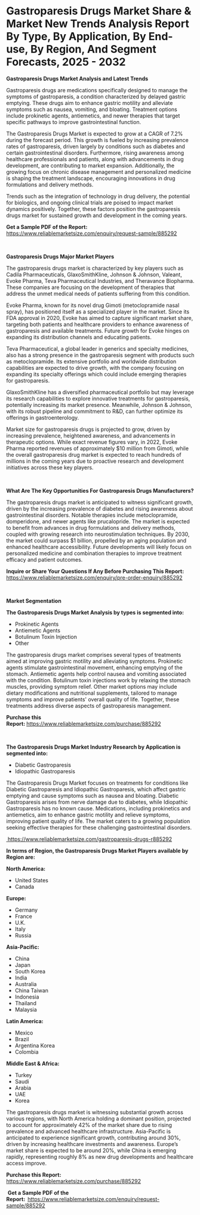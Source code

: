 <p><h1>Gastroparesis Drugs Market Share & Market New Trends Analysis Report By Type, By Application, By End-use, By Region, And Segment Forecasts, 2025 - 2032</h1></p><p><strong>Gastroparesis Drugs Market Analysis and Latest Trends</strong></p>
<p><p>Gastroparesis drugs are medications specifically designed to manage the symptoms of gastroparesis, a condition characterized by delayed gastric emptying. These drugs aim to enhance gastric motility and alleviate symptoms such as nausea, vomiting, and bloating. Treatment options include prokinetic agents, antiemetics, and newer therapies that target specific pathways to improve gastrointestinal function. </p><p>The Gastroparesis Drugs Market is expected to grow at a CAGR of 7.2% during the forecast period. This growth is fueled by increasing prevalence rates of gastroparesis, driven largely by conditions such as diabetes and certain gastrointestinal disorders. Furthermore, rising awareness among healthcare professionals and patients, along with advancements in drug development, are contributing to market expansion. Additionally, the growing focus on chronic disease management and personalized medicine is shaping the treatment landscape, encouraging innovations in drug formulations and delivery methods.</p><p>Trends such as the integration of technology in drug delivery, the potential for biologics, and ongoing clinical trials are poised to impact market dynamics positively. Together, these factors position the gastroparesis drugs market for sustained growth and development in the coming years.</p></p>
<p><strong>Get a Sample PDF of the Report:&nbsp;</strong> <a href="https://www.reliablemarketsize.com/enquiry/request-sample/885292?utm_campaign=3497&utm_medium=2&utm_source=Github&utm_content=ia&utm_term=19042025&utm_id=gastroparesis-drugs">https://www.reliablemarketsize.com/enquiry/request-sample/885292</a></p>
<p>&nbsp;</p>
<p><strong>Gastroparesis Drugs Major Market Players</strong></p>
<p><p>The gastroparesis drugs market is characterized by key players such as Cadila Pharmaceuticals, GlaxoSmithKline, Johnson & Johnson, Valeant, Evoke Pharma, Teva Pharmaceutical Industries, and Theravance Biopharma. These companies are focusing on the development of therapies that address the unmet medical needs of patients suffering from this condition.</p><p>Evoke Pharma, known for its novel drug Gimoti (metoclopramide nasal spray), has positioned itself as a specialized player in the market. Since its FDA approval in 2020, Evoke has aimed to capture significant market share, targeting both patients and healthcare providers to enhance awareness of gastroparesis and available treatments. Future growth for Evoke hinges on expanding its distribution channels and educating patients.</p><p>Teva Pharmaceutical, a global leader in generics and specialty medicines, also has a strong presence in the gastroparesis segment with products such as metoclopramide. Its extensive portfolio and worldwide distribution capabilities are expected to drive growth, with the company focusing on expanding its specialty offerings which could include emerging therapies for gastroparesis.</p><p>GlaxoSmithKline has a diversified pharmaceutical portfolio but may leverage its research capabilities to explore innovative treatments for gastroparesis, potentially increasing its market presence. Meanwhile, Johnson & Johnson, with its robust pipeline and commitment to R&D, can further optimize its offerings in gastroenterology.</p><p>Market size for gastroparesis drugs is projected to grow, driven by increasing prevalence, heightened awareness, and advancements in therapeutic options. While exact revenue figures vary, in 2022, Evoke Pharma reported revenues of approximately $10 million from Gimoti, while the overall gastroparesis drug market is expected to reach hundreds of millions in the coming years due to proactive research and development initiatives across these key players.</p></p>
<p>&nbsp;</p>
<p><strong>What Are The Key Opportunities For Gastroparesis Drugs Manufacturers?</strong></p>
<p><p>The gastroparesis drugs market is anticipated to witness significant growth, driven by the increasing prevalence of diabetes and rising awareness about gastrointestinal disorders. Notable therapies include metoclopramide, domperidone, and newer agents like prucalopride. The market is expected to benefit from advances in drug formulations and delivery methods, coupled with growing research into neurostimulation techniques. By 2030, the market could surpass $1 billion, propelled by an aging population and enhanced healthcare accessibility. Future developments will likely focus on personalized medicine and combination therapies to improve treatment efficacy and patient outcomes.</p></p>
<p><strong>Inquire or Share Your Questions If Any Before Purchasing This Report:</strong> <a href="https://www.reliablemarketsize.com/enquiry/pre-order-enquiry/885292?utm_campaign=3497&utm_medium=2&utm_source=Github&utm_content=ia&utm_term=19042025&utm_id=gastroparesis-drugs">https://www.reliablemarketsize.com/enquiry/pre-order-enquiry/885292</a></p>
<p>&nbsp;</p>
<p><strong>Market Segmentation</strong></p>
<p><strong>The Gastroparesis Drugs Market Analysis by types is segmented into:</strong></p>
<p><ul><li>Prokinetic Agents</li><li>Antiemetic Agents</li><li>Botulinum Toxin Injection</li><li>Other</li></ul></p>
<p><p>The gastroparesis drugs market comprises several types of treatments aimed at improving gastric motility and alleviating symptoms. Prokinetic agents stimulate gastrointestinal movement, enhancing emptying of the stomach. Antiemetic agents help control nausea and vomiting associated with the condition. Botulinum toxin injections work by relaxing the stomach muscles, providing symptom relief. Other market options may include dietary modifications and nutritional supplements, tailored to manage symptoms and improve patients' overall quality of life. Together, these treatments address diverse aspects of gastroparesis management.</p></p>
<p><strong>Purchase this Report:&nbsp;</strong><a href="https://www.reliablemarketsize.com/purchase/885292?utm_campaign=3497&utm_medium=2&utm_source=Github&utm_content=ia&utm_term=19042025&utm_id=gastroparesis-drugs">https://www.reliablemarketsize.com/purchase/885292</a></p>
<p>&nbsp;</p>
<p><strong>The Gastroparesis Drugs Market Industry Research by Application is segmented into:</strong></p>
<p><ul><li>Diabetic Gastroparesis</li><li>Idiopathic Gastroparesis</li></ul></p>
<p><p>The Gastroparesis Drugs Market focuses on treatments for conditions like Diabetic Gastroparesis and Idiopathic Gastroparesis, which affect gastric emptying and cause symptoms such as nausea and bloating. Diabetic Gastroparesis arises from nerve damage due to diabetes, while Idiopathic Gastroparesis has no known cause. Medications, including prokinetics and antiemetics, aim to enhance gastric motility and relieve symptoms, improving patient quality of life. The market caters to a growing population seeking effective therapies for these challenging gastrointestinal disorders.</p></p>
<p><a href="https://www.reliablemarketsize.com/gastroparesis-drugs-r885292?utm_campaign=3497&utm_medium=2&utm_source=Github&utm_content=ia&utm_term=19042025&utm_id=gastroparesis-drugs">&nbsp;https://www.reliablemarketsize.com/gastroparesis-drugs-r885292</a></p>
<p><strong>In terms of Region, the Gastroparesis Drugs Market Players available by Region are:</strong></p>
<p>
    <p> <strong> North America: </strong>
        <ul>
            <li>United States</li>
            <li>Canada</li>
        </ul>
        </p> 
    <p> <strong> Europe: </strong>
        <ul>
            <li>Germany</li>
            <li>France</li>
            <li>U.K.</li>
            <li>Italy</li>
            <li>Russia</li>
        </ul>
        </p> 
    <p> <strong> Asia-Pacific: </strong>
        <ul>
            <li>China</li>
            <li>Japan</li>
            <li>South Korea</li>
            <li>India</li>
            <li>Australia</li>
            <li>China Taiwan</li>
            <li>Indonesia</li>
            <li>Thailand</li>
            <li>Malaysia</li>
        </ul>
        </p> 
    <p> <strong> Latin America: </strong>
        <ul>
            <li>Mexico</li>
            <li>Brazil</li>
            <li>Argentina Korea</li>
            <li>Colombia</li>
        </ul>
        </p> 
    <p> <strong> Middle East & Africa: </strong>
        <ul>
            <li>Turkey</li>
            <li>Saudi</li>
            <li>Arabia</li>
            <li>UAE</li>
            <li>Korea</li>
        </ul>
    </p>
    </p>
<p><p>The gastroparesis drugs market is witnessing substantial growth across various regions, with North America holding a dominant position, projected to account for approximately 42% of the market share due to rising prevalence and advanced healthcare infrastructure. Asia-Pacific is anticipated to experience significant growth, contributing around 30%, driven by increasing healthcare investments and awareness. Europe’s market share is expected to be around 20%, while China is emerging rapidly, representing roughly 8% as new drug developments and healthcare access improve.</p></p>
<p><strong>Purchase this Report: </strong><a href="https://www.reliablemarketsize.com/purchase/885292?utm_campaign=3497&utm_medium=2&utm_source=Github&utm_content=ia&utm_term=19042025&utm_id=gastroparesis-drugs">https://www.reliablemarketsize.com/purchase/885292</a></p>
<p>&nbsp;<strong>Get a Sample PDF of the Report:&nbsp;&nbsp;</strong><a href="https://www.reliablemarketsize.com/enquiry/request-sample/885292?utm_campaign=3497&utm_medium=2&utm_source=Github&utm_content=ia&utm_term=19042025&utm_id=gastroparesis-drugs">https://www.reliablemarketsize.com/enquiry/request-sample/885292</a></p>
<p><strong></strong></p>
<p><p></p><p></p><p></p></p>